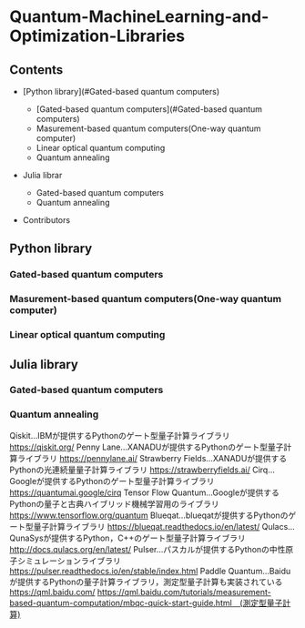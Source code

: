 # Quantum-MachineLearning-and-Optimization-Libraries

## Contents

- [Python library](#Gated-based quantum computers)
    - [Gated-based quantum computers](#Gated-based quantum computers)
    - Masurement-based quantum computers(One-way quantum computer)
    - Linear optical quantum computing
    - Quantum annealing

- Julia librar
    - Gated-based quantum computers
    - Quantum annealing

* Contributors


## Python library
### Gated-based quantum computers

### Masurement-based quantum computers(One-way quantum computer)


### Linear optical quantum computing



## Julia library

### Gated-based quantum computers

### Quantum annealing

Qiskit…IBMが提供するPythonのゲート型量子計算ライブラリ
https://qiskit.org/
Penny Lane…XANADUが提供するPythonのゲート型量子計算ライブラリ
https://pennylane.ai/
Strawberry Fields…XANADUが提供するPythonの光連続量量子計算ライブラリ
https://strawberryfields.ai/
Cirq…Googleが提供するPythonのゲート型量子計算ライブラリ
https://quantumai.google/cirq
Tensor Flow Quantum…Googleが提供するPythonの量子と古典ハイブリッド機械学習用のライブラリ
https://www.tensorflow.org/quantum
Blueqat…blueqatが提供するPythonのゲート型量子計算ライブラリ
https://blueqat.readthedocs.io/en/latest/
Qulacs…QunaSysが提供するPython，C++のゲート型量子計算ライブラリ
http://docs.qulacs.org/en/latest/
Pulser…パスカルが提供するPythonの中性原子シミュレーションライブラリ
	https://pulser.readthedocs.io/en/stable/index.html
Paddle Quantum…Baiduが提供するPythonの量子計算ライブラリ，測定型量子計算も実装されている
https://qml.baidu.com/
https://qml.baidu.com/tutorials/measurement-based-quantum-computation/mbqc-quick-start-guide.html　(測定型量子計算)
